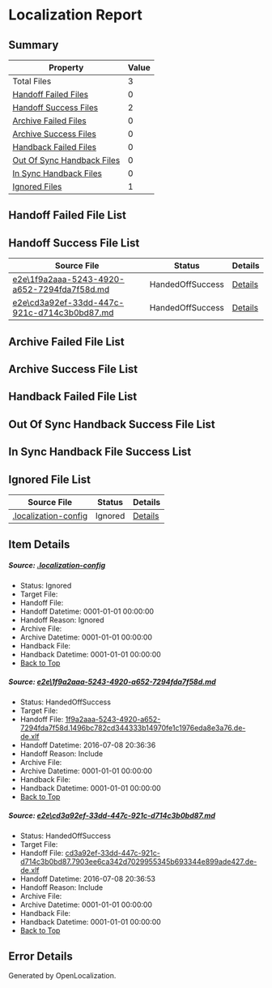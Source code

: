 # <a name='report-top'></a> Localization Report

## Summary
 Property | Value 
 -------- | ----- 
 Total Files | 3
[ Handoff Failed Files ](#handoff-failed-list)| 0
[ Handoff Success Files ](#handoff-success-list)| 2
[ Archive Failed Files ](#archive-failed-list)| 0
[ Archive Success Files ](#archive-success-list)| 0
[ Handback Failed Files ](#handback-failed-list)| 0
[ Out Of Sync Handback Files ](#outofsync-handback-success-list)| 0
[ In Sync Handback Files ](#insync-handback-success-list)| 0
[ Ignored Files ](#ignored-list)| 1

## <a name='handoff-failed-list'></a> Handoff Failed File List

## <a name='handoff-success-list'></a> Handoff Success File List
 Source File | Status | Details 
 ----------- | ------ | ------- 
 [e2e\1f9a2aaa-5243-4920-a652-7294fda7f58d.md](https://github.com/OpenLocalizationTestOrg/oltest/blob/40f07642e6fe4d6b654a1c120b4004313cb2ebc3/e2e/1f9a2aaa-5243-4920-a652-7294fda7f58d.md) | HandedOffSuccess | [Details](#9b36d4e44ede17ea10789bf5b4ed0ac9f84892ca1)
 [e2e\cd3a92ef-33dd-447c-921c-d714c3b0bd87.md](https://github.com/OpenLocalizationTestOrg/oltest/blob/14552d4ce5e5a056cb3efbf3bd08354b045a407a/e2e/cd3a92ef-33dd-447c-921c-d714c3b0bd87.md) | HandedOffSuccess | [Details](#5673cbcff8085006fe9377f040f7c8068fbedc5c2)

## <a name='archive-failed-list'></a> Archive Failed File List

## <a name='archive-success-list'></a> Archive Success File List

## <a name='handback-failed-list'></a> Handback Failed File List

## <a name='outofsync-handback-success-list'></a> Out Of Sync Handback Success File List

## <a name='insync-handback-success-list'></a> In Sync Handback File Success List

## <a name='ignored-list'></a> Ignored File List
 Source File | Status | Details 
 ----------- | ------ | ------- 
 [.localization-config](https://github.com/OpenLocalizationTestOrg/oltest/blob/14552d4ce5e5a056cb3efbf3bd08354b045a407a/.localization-config) | Ignored | [Details](#3d4f252ac210baf56311d7e97dcc2db10974dbd20)

## Item Details
##### <a name='3d4f252ac210baf56311d7e97dcc2db10974dbd20'></a> Source: [.localization-config](https://github.com/OpenLocalizationTestOrg/oltest/blob/14552d4ce5e5a056cb3efbf3bd08354b045a407a/.localization-config)
* Status: Ignored
* Target File: 
* Handoff File: 
* Handoff Datetime: 0001-01-01 00:00:00
* Handoff Reason: Ignored
* Archive File: 
* Archive Datetime: 0001-01-01 00:00:00
* Handback File: 
* Handback Datetime: 0001-01-01 00:00:00
* [Back to Top](#report-top)

##### <a name='9b36d4e44ede17ea10789bf5b4ed0ac9f84892ca1'></a> Source: [e2e\1f9a2aaa-5243-4920-a652-7294fda7f58d.md](https://github.com/OpenLocalizationTestOrg/oltest/blob/40f07642e6fe4d6b654a1c120b4004313cb2ebc3/e2e/1f9a2aaa-5243-4920-a652-7294fda7f58d.md)
* Status: HandedOffSuccess
* Target File: 
* Handoff File: [1f9a2aaa-5243-4920-a652-7294fda7f58d.1496bc782cd344333b14970fe1c1976eda8e3a76.de-de.xlf](https://github.com/OpenLocalizationTestOrg/olhandoff-e2e/blob/5012f1ada72e3aa73410e37e2663194643b58556/ol-handoff/OpenLocalizationTestOrg/oltest-dede-fly/ci/ht/1f9a2aaa-5243-4920-a652-7294fda7f58d.1496bc782cd344333b14970fe1c1976eda8e3a76.de-de.xlf)
* Handoff Datetime: 2016-07-08 20:36:36
* Handoff Reason: Include
* Archive File: 
* Archive Datetime: 0001-01-01 00:00:00
* Handback File: 
* Handback Datetime: 0001-01-01 00:00:00
* [Back to Top](#report-top)

##### <a name='5673cbcff8085006fe9377f040f7c8068fbedc5c2'></a> Source: [e2e\cd3a92ef-33dd-447c-921c-d714c3b0bd87.md](https://github.com/OpenLocalizationTestOrg/oltest/blob/14552d4ce5e5a056cb3efbf3bd08354b045a407a/e2e/cd3a92ef-33dd-447c-921c-d714c3b0bd87.md)
* Status: HandedOffSuccess
* Target File: 
* Handoff File: [cd3a92ef-33dd-447c-921c-d714c3b0bd87.7903ee6ca342d7029955345b693344e899ade427.de-de.xlf](https://github.com/OpenLocalizationTestOrg/olhandoff-e2e/blob/12fe30a2f10714114a81484f65a807eef1be700e/ol-handoff/OpenLocalizationTestOrg/oltest-dede-fly/ci/ht/cd3a92ef-33dd-447c-921c-d714c3b0bd87.7903ee6ca342d7029955345b693344e899ade427.de-de.xlf)
* Handoff Datetime: 2016-07-08 20:36:53
* Handoff Reason: Include
* Archive File: 
* Archive Datetime: 0001-01-01 00:00:00
* Handback File: 
* Handback Datetime: 0001-01-01 00:00:00
* [Back to Top](#report-top)


## Error Details

Generated by OpenLocalization.

